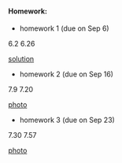 <script type="text/javascript" async
  src="https://cdn.mathjax.org/mathjax/latest/MathJax.js?config=TeX-MML-AM_CHTML">
</script>

#### Homework:

*   homework 1 (due on Sep 6)

6.2 6.26

[solution](./hw1_sol_2019.pdf)


*   homework 2 (due on Sep 16)

7.9 7.20

[photo](./hw2-2019.pdf)

*   homework 3 (due on Sep 23)
 
7.30 7.57

[photo](./hw3-2019.pdf)

